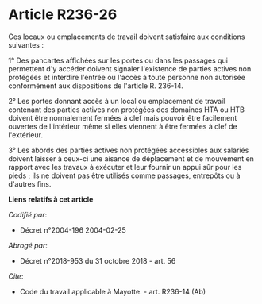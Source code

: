 # Article R236-26

Ces locaux ou emplacements de travail doivent satisfaire aux conditions suivantes :

1° Des pancartes affichées sur les portes ou dans les passages qui permettent d'y accéder doivent signaler l'existence de
parties actives non protégées et interdire l'entrée ou l'accès à toute personne non autorisée conformément aux dispositions
de l'article R. 236-14.

2° Les portes donnant accès à un local ou emplacement de travail contenant des parties actives non protégées des domaines HTA
ou HTB doivent être normalement fermées à clef mais pouvoir être facilement ouvertes de l'intérieur même si elles viennent à
être fermées à clef de l'extérieur.

3° Les abords des parties actives non protégées accessibles aux salariés doivent laisser à ceux-ci une aisance de déplacement
et de mouvement en rapport avec les travaux à exécuter et leur fournir un appui sûr pour les pieds ; ils ne doivent pas être
utilisés comme passages, entrepôts ou à d'autres fins.

**Liens relatifs à cet article**

_Codifié par_:

  - Décret n°2004-196 2004-02-25

_Abrogé par_:

  - Décret n°2018-953 du 31 octobre 2018 - art. 56

_Cite_:

  - Code du travail applicable à Mayotte. - art. R236-14 (Ab)
